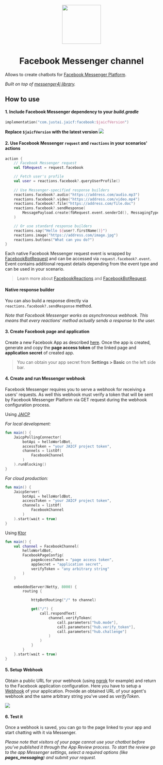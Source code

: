 <p align="center">
    <img src="https://upload.wikimedia.org/wikipedia/commons/1/12/Facebook_Messenger_logo_2013.svg" width="128" height="128"/>
</p>

<h1 align="center">Facebook Messenger channel</h1>

Allows to create chatbots for [Facebook Messenger Platform](https://developers.facebook.com/docs/messenger-platform).

_Built on top of [messenger4j library](https://github.com/messenger4j/messenger4j)._

## How to use

#### 1. Include Facebook Messenger dependency to your _build.gradle_

```kotlin
implementation("com.justai.jaicf:facebook:$jaicfVersion")
```

**Replace `$jaicfVersion` with the latest version ![](https://img.shields.io/github/v/release/just-ai/jaicf-kotlin?color=%23000&label=&style=flat-square)**

#### 2. Use Facebook Messenger `request` and `reactions` in your scenarios' actions

```kotlin
action {
    // Facebook Messenger request
    val fbRequest = request.facebook

    // Fetch user's profile
    val user = reactions.facebook?.queryUserProfile()
    
    // Use Messenger-specified response builders
    reactions.facebook?.audio("https://address.com/audio.mp3")
    reactions.facebook?.video("https://address.com/video.mp4")
    reactions.facebook?.file("https://address.com/file.doc")
    reactions.facebook?.sendResponse(
        MessagePayload.create(fbRequest.event.senderId(), MessagingType.RESPONSE, message)
    )

    // Or use standard response builders
    reactions.say("Hello ${user?.firstName()}")
    reactions.image("https://address.com/image.jpg")
    reactions.buttons("What can you do?")
}
```

Each native Facebook Messenger request event is wrapped by [FacebookBotRequest](https://github.com/just-ai/jaicf-kotlin/blob/master/channels/facebook/src/main/kotlin/com/justai/jaicf/channel/facebook/api/FacebookBotRequest.kt) and can be accessed via `request.facebook?.event`.
Event contains additional request details depending from the event type and can be used in your scenario.

> Learn more about [FacebookReactions](https://github.com/just-ai/jaicf-kotlin/blob/master/channels/facebook/src/main/kotlin/com/justai/jaicf/channel/facebook/FacebookReactions.kt) and [FacebookBotRequest](https://github.com/just-ai/jaicf-kotlin/blob/master/channels/facebook/src/main/kotlin/com/justai/jaicf/channel/facebook/api/FacebookBotRequest.kt).

#### Native response builder

You can also build a response directly via `reactions.facebook?.sendResponse` method.

_Note that Facebook Messenger works as asynchronous webhook. This means that every reactions' method actually sends a response to the user._

#### 3. Create Facebook page and application

Create a new Facebook App as described [here](https://developers.facebook.com/docs/messenger-platform/getting-started/app-setup).
Once the app is created, generate and copy the **page access token** of the linked page and **application secret** of created app.

> You can obtain your app secret from **Settings > Basic** on the left side bar.

#### 4. Create and run Messenger webhook

Facebook Messenger requires you to serve a webhook for receiving a users' requests.
As well this webhook must verify a token that will be sent by Facebook Messenger Platform via GET request during the webhook configuration process.

Using [JAICP](https://github.com/just-ai/jaicf-kotlin/tree/master/channels/jaicp)

_For local development:_
```kotlin
fun main() {
    JaicpPollingConnector(
        botApi = helloWorldBot,
        accessToken = "your JAICF project token",
        channels = listOf(
            FacebookChannel
        )
    ).runBlocking()
}
```

_For cloud production:_
```kotlin
fun main() {
    JaicpServer(
        botApi = helloWorldBot,
        accessToken = "your JAICF project token",
        channels = listOf(
            FacebookChannel
        )
    ).start(wait = true)
}
```

Using [Ktor](https://github.com/just-ai/jaicf-kotlin/wiki/Ktor)

```kotlin
fun main() {
    val channel = FacebookChannel(
        helloWorldBot,
        FacebookPageConfig(
            pageAccessToken = "page access token",
            appSecret = "application secret",
            verifyToken = "any arbitrary string"
        )
    )

    embeddedServer(Netty, 8000) {
        routing {

            httpBotRouting("/" to channel)

            get("/") {
                call.respondText(
                    channel.verifyToken(
                        call.parameters["hub.mode"],
                        call.parameters["hub.verify_token"],
                        call.parameters["hub.challenge"]
                    )
                )
            }
        }
    }.start(wait = true)
}
```

#### 5. Setup Webhook

Obtain a public URL for your webhook (using [ngrok](https://ngrok.com) for example) and return to the Facebook application configuration.
Here you have to setup a [Webhook](https://developers.facebook.com/docs/messenger-platform/webhook) of your application.
Provide an obtained URL of your agent's webhook and the same arbitrary string you've used as _verifyToken_.

![](https://i.imgur.com/TboE0Sr.png)

#### 6. Test it

Once a webhook is saved, you can go to the page linked to your app and start chatting with it via Messenger.

_Please note that visitors of your page cannot use your chatbot before you've published it through the App Review process. To start the review go to the app Messenger settings, select a required options (like **pages_messaging**) and submit your request._